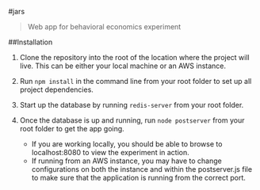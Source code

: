 #jars
> Web app for behavioral economics experiment

##Installation

1. Clone the repository into the root of the location where the project will live. This can be either your local machine or an AWS instance.

2. Run `npm install` in the command line from your root folder to set up all project dependencies.

3. Start up the database by running `redis-server` from your root folder.

4. Once the database is up and running, run `node postserver` from your root folder to get the app going. 
	- If you are working locally, you should be able to browse to localhost:8080 to view the experiment in action.
	- If running from an AWS instance, you may have to change configurations on both the instance and within the postserver.js file to make sure that the application is running from the correct port.
